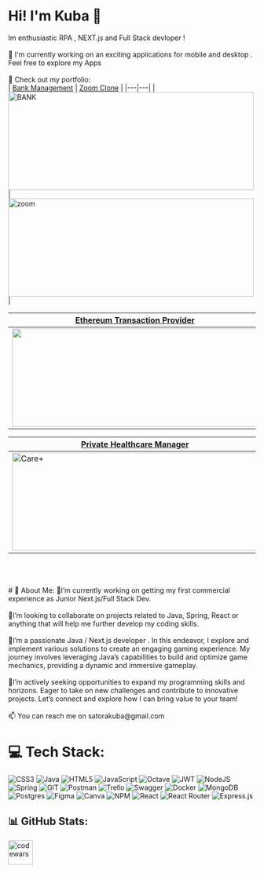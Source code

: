 # Hi! I'm Kuba 👋
Im enthusiastic  RPA , NEXT.js and Full Stack devloper !
<br>
<br>
🚀 I'm currently working on an exciting  applications for mobile and desktop . Feel free to explore my Apps
<br>
<br>
💫 Check out my portfolio:  
| [Bank Management](https://banking-menagement.vercel.app/) | [Zoom Clone](https://zoom-clone-one-gilt.vercel.app) |
|---|---|
| <img src="https://github.com/Satora1/Banking_Menagement/assets/116550178/70e80c6e-b344-4519-b3ea-1b6feeecaa0a" alt="BANK" width="500" height="200"> | <img width="500" height="200" alt="zoom" src="https://github.com/Satora1/ZoomClone/assets/116550178/406bd6a0-6fc5-4e08-9c99-113d6c788a64"> |

| [Ethereum Transaction Provider](https://web3-project-lovat.vercel.app) | [AI Image Generator](https://ai-image-generator-seven.vercel.app) |
|---|---|
| <img width="500" height="200" src="https://github.com/Satora1/Web3_Project/assets/116550178/9df90d22-17bc-41d2-a84f-a2739478b6df"> | <img width="500" height="200" alt="IMAGE AI" src="https://github.com/Satora1/Ai_Image_Generator/assets/116550178/20c4451a-3188-4a48-b58a-261fa25693fd"> |

| [Private Healthcare Manager](https://healt-care-menagment-app-2yp1.vercel.app) | [NEXT PROJECT] |
|---|---|
| <img width="500" height="200" alt="Care+" src="https://github.com/user-attachments/assets/391b7abe-3f1b-4181-bf85-6fba9d0ee6cf"> | <img width="500" height="200" alt="Next Project" src="https://via.placeholder.com/500x200?text=Next+Project"> |




<br>
<br>
<br>
# 💫 About Me:
🔭I’m currently working on getting my first commercial experience as Junior Next.js/Full Stack Dev.<br><br>👯I’m looking to collaborate on projects related to Java, Spring, React or anything that will help me further develop my coding skills.<br><br>🌱I’m a passionate Java / Next.js developer  . In this endeavor, I explore and implement various solutions to create an engaging gaming experience. My journey involves leveraging Java’s capabilities to build and optimize game mechanics, providing a dynamic and immersive gameplay.<br><br>👥I’m actively seeking opportunities to expand my programming skills and horizons. Eager to take on new challenges and contribute to innovative projects. Let’s connect and explore how I can bring value to your team!<br><br>📫 You can reach me on satorakuba@gmail.com


# 💻 Tech Stack:
![CSS3](https://img.shields.io/badge/css3-%231572B6.svg?style=for-the-badge&logo=css3&logoColor=white) ![Java](https://img.shields.io/badge/java-%23ED8B00.svg?style=for-the-badge&logo=openjdk&logoColor=white) ![HTML5](https://img.shields.io/badge/html5-%23E34F26.svg?style=for-the-badge&logo=html5&logoColor=white) ![JavaScript](https://img.shields.io/badge/javascript-%23323330.svg?style=for-the-badge&logo=javascript&logoColor=%23F7DF1E) ![Octave](https://img.shields.io/badge/OCTAVE-darkblue?style=for-the-badge&logo=octave&logoColor=fcd683) ![JWT](https://img.shields.io/badge/JWT-black?style=for-the-badge&logo=JSON%20web%20tokens) ![NodeJS](https://img.shields.io/badge/node.js-6DA55F?style=for-the-badge&logo=node.js&logoColor=white) ![Spring](https://img.shields.io/badge/spring-%236DB33F.svg?style=for-the-badge&logo=spring&logoColor=white) ![GIT](https://img.shields.io/badge/Git-fc6d26?style=for-the-badge&logo=git&logoColor=white) ![Postman](https://img.shields.io/badge/Postman-FF6C37?style=for-the-badge&logo=postman&logoColor=white) ![Trello](https://img.shields.io/badge/Trello-%23026AA7.svg?style=for-the-badge&logo=Trello&logoColor=white) ![Swagger](https://img.shields.io/badge/-Swagger-%23Clojure?style=for-the-badge&logo=swagger&logoColor=white) ![Docker](https://img.shields.io/badge/docker-%230db7ed.svg?style=for-the-badge&logo=docker&logoColor=white) ![MongoDB](https://img.shields.io/badge/MongoDB-%234ea94b.svg?style=for-the-badge&logo=mongodb&logoColor=white) ![Postgres](https://img.shields.io/badge/postgres-%23316192.svg?style=for-the-badge&logo=postgresql&logoColor=white) ![Figma](https://img.shields.io/badge/figma-%23F24E1E.svg?style=for-the-badge&logo=figma&logoColor=white) ![Canva](https://img.shields.io/badge/Canva-%2300C4CC.svg?style=for-the-badge&logo=Canva&logoColor=white) ![NPM](https://img.shields.io/badge/NPM-%23CB3837.svg?style=for-the-badge&logo=npm&logoColor=white) ![React](https://img.shields.io/badge/react-%2320232a.svg?style=for-the-badge&logo=react&logoColor=%2361DAFB) ![React Router](https://img.shields.io/badge/React_Router-CA4245?style=for-the-badge&logo=react-router&logoColor=white) ![Express.js](https://img.shields.io/badge/express.js-%23404d59.svg?style=for-the-badge&logo=express&logoColor=%2361DAFB)

## 📊 GitHub Stats:
<a  href="https://www.codewars.com/users/Satora1"  title="codewars"><img  src="https://www.codewars.com/users/Satora1/badges/large"  alt="codewars" height="50px"></a>

<!-- Proudly created with GPRM ( https://gprm.itsvg.in ) -->
